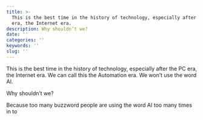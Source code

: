 ```yaml
---
title: >-
  This is the best time in the history of technology, especially after the PC
  era, the Internet era.
description: Why shouldn’t we?
date: ''
categories: ''
keywords: ''
slug: ''
---
```


This is the best time in the history of technology, especially after the PC era, the Internet era. We can call this the Automation era. We won’t use the word AI. 

Why shouldn’t we? 

Because too many buzzword people are using the word AI too many times in to